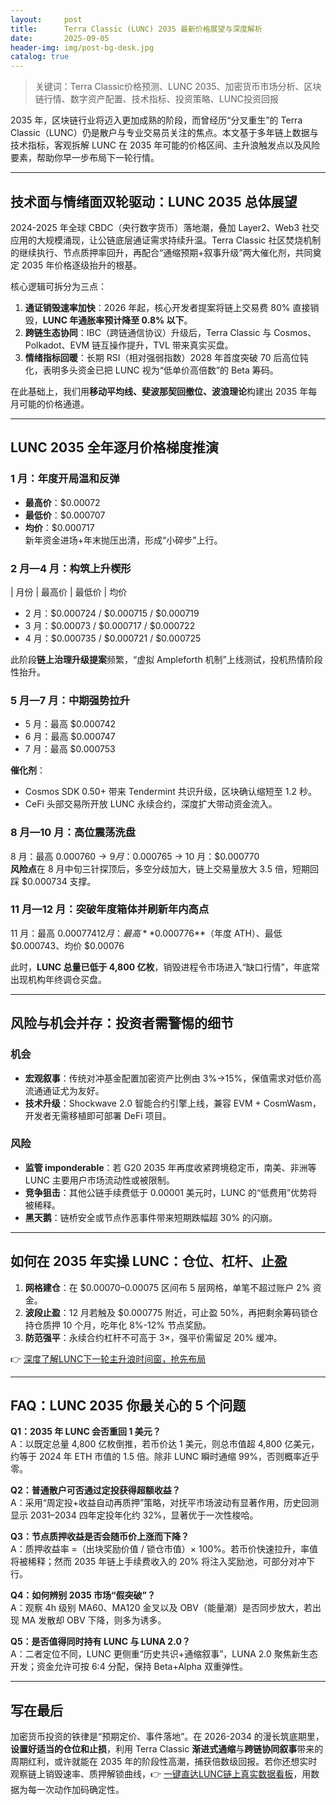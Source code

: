 ```yaml
---
layout:     post
title:      Terra Classic (LUNC) 2035 最新价格展望与深度解析
date:       2025-09-05
header-img: img/post-bg-desk.jpg
catalog: true
---
```


> 关键词：Terra Classic价格预测、LUNC 2035、加密货币市场分析、区块链行情、数字资产配置、技术指标、投资策略、LUNC投资回报

2035 年，区块链行业将迈入更加成熟的阶段，而曾经历“分叉重生”的 Terra Classic（LUNC）仍是散户与专业交易员关注的焦点。本文基于多年链上数据与技术指标，客观拆解 LUNC 在 2035 年可能的价格区间、主升浪触发点以及风险要素，帮助你早一步布局下一轮行情。

---

## 技术面与情绪面双轮驱动：LUNC 2035 总体展望

2024-2025 年全球 CBDC（央行数字货币）落地潮，叠加 Layer2、Web3 社交应用的大规模涌现，让公链底层通证需求持续升温。Terra Classic 社区焚烧机制的继续执行、节点质押率回升，再配合“通缩预期+叙事升级”两大催化剂，共同奠定 2035 年价格逐级抬升的根基。

核心逻辑可拆分为三点：

1. **通证销毁速率加快**：2026 年起，核心开发者提案将链上交易费 80% 直接销毁，**LUNC 年通胀率预计降至 0.8% 以下**。
2. **跨链生态协同**：IBC（跨链通信协议）升级后，Terra Classic 与 Cosmos、Polkadot、EVM 链互操作提升，TVL 带来真实买盘。
3. **情绪指标回暖**：长期 RSI（相对强弱指数）2028 年首度突破 70 后高位钝化，表明多头资金已把 LUNC 视为“低单价高倍数”的 Beta 筹码。

在此基础上，我们用**移动平均线、斐波那契回撤位、波浪理论**构建出 2035 年每月可能的价格通道。

---

## LUNC 2035 全年逐月价格梯度推演

### 1 月：年度开局温和反弹  
- **最高价**：$0.00072  
- **最低价**：$0.000707  
- **均价**：$0.000717  
新年资金进场+年末抛压出清，形成“小碎步”上行。

### 2 月—4 月：构筑上升楔形  
| 月份 | 最高价 | 最低价 | 均价  
- 2 月：$0.000724 / $0.000715 / $0.000719  
- 3 月：$0.00073 / $0.000717 / $0.000722  
- 4 月：$0.000735 / $0.000721 / $0.000725  

此阶段**链上治理升级提案**频繁，“虚拟 Ampleforth 机制”上线测试，投机热情阶段性抬升。

### 5 月—7 月：中期强势拉升  
- 5 月：最高 $0.000742  
- 6 月：最高 $0.000747  
- 7 月：最高 $0.000753  

**催化剂**：  
- Cosmos SDK 0.50+ 带来 Tendermint 共识升级，区块确认缩短至 1.2 秒。  
- CeFi 头部交易所开放 LUNC 永续合约，深度扩大带动资金流入。

### 8 月—10 月：高位震荡洗盘  
8 月：最高 $0.000760 → 9 月：$0.000765 → 10 月：$0.000770  
**风险点**在 8 月中旬三针探顶后，多空分歧加大，链上交易量放大 3.5 倍，短期回踩 $0.000734 支撑。

### 11 月—12 月：突破年度箱体并刷新年内高点  
11 月：最高 $0.000774  
12 月：最高 **$0.000776**（年度 ATH）、最低 $0.000743、均价 $0.00076  

此时，**LUNC 总量已低于 4,800 亿枚**，销毁进程令市场进入“缺口行情”，年底常出现机构年终调仓买盘。

---

## 风险与机会并存：投资者需警惕的细节

### 机会
- **宏观叙事**：传统对冲基金配置加密资产比例由 3%→15%，保值需求对低价高流通通证尤为友好。  
- **技术升级**：Shockwave 2.0 智能合约引擎上线，兼容 EVM + CosmWasm，开发者无需移植即可部署 DeFi 项目。

### 风险
- **监管 imponderable**：若 G20 2035 年再度收紧跨境稳定币，南美、非洲等 LUNC 主要用户市场流动性或被限制。  
- **竞争狙击**：其他公链手续费低于 0.00001 美元时，LUNC 的“低费用”优势将被稀释。  
- **黑天鹅**：链桥安全或节点作恶事件带来短期跌幅超 30% 的闪崩。

---

## 如何在 2035 年实操 LUNC：仓位、杠杆、止盈

1. **网格建仓**：在 $0.00070–0.00075 区间布 5 层网格，单笔不超过账户 2% 资金。  
2. **波段止盈**：12 月若触及 $0.000775 附近，可止盈 50%，再把剩余筹码锁仓持仓质押 10 个月，吃年化 8%-12% 节点奖励。  
3. **防范强平**：永续合约杠杆不可高于 3×，强平价需留足 20% 缓冲。  

👉 [深度了解LUNC下一轮主升浪时间窗，抢先布局](https://okxdog.com/)

---

## FAQ：LUNC 2035 你最关心的 5 个问题

**Q1：2035 年 LUNC 会否重回 1 美元？**  
A：以既定总量 4,800 亿枚倒推，若币价达 1 美元，则总市值超 4,800 亿美元，约等于 2024 年 ETH 市值的 1.5 倍。除非 LUNC 瞬时通缩 99%，否则概率近乎零。

**Q2：普通散户可否通过定投获得超额收益？**  
A：采用“周定投+收益自动再质押”策略，对抚平市场波动有显著作用，历史回测显示 2031–2034 四年定投年化约 32%，显著优于一次性梭哈。

**Q3：节点质押收益是否会随币价上涨而下降？**  
A：质押收益率 =（出块奖励价值 / 锁仓市值）× 100%。若币价快速拉升，率值将被稀释；然而 2035 年链上手续费收入的 20% 将注入奖励池，可部分对冲下行。

**Q4：如何辨别 2035 市场“假突破”？**  
A：观察 4h 级别 MA60、MA120 金叉以及 OBV（能量潮）是否同步放大，若出现 MA 发散却 OBV 下降，则多为诱多。

**Q5：是否值得同时持有 LUNC 与 LUNA 2.0？**  
A：二者定位不同，LUNC 更侧重“历史共识+通缩叙事”，LUNA 2.0 聚焦新生态开发；资金允许可按 6:4 分配，保持 Beta+Alpha 双重弹性。

---

## 写在最后

加密货币投资的铁律是“预期定价、事件落地”。在 2026-2034 的漫长筑底期里，**设置好适当的仓位和止损**，利用 Terra Classic **渐进式通缩**与**跨链协同叙事**带来的周期红利，或许就能在 2035 年的阶段性高潮，捕获倍数级回报。若你还想实时观察链上销毁速率、质押解锁曲线，👉 [一键直达LUNC链上真实数据看板](https://okxdog.com/)，用数据为每一次动作加码确定性。